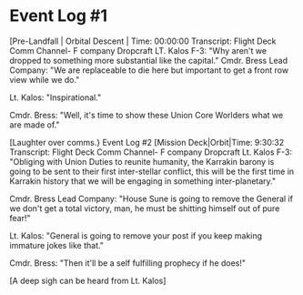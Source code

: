 # Event Log #1
[Pre-Landfall | Orbital Descent | Time: 00:00:00
Transcript: Flight Deck Comm Channel- F company Dropcraft
LT. Kalos F-3:
"Why aren't we dropped to something more substantial like the capital."
Cmdr. Bress Lead Company:
"We are replaceable to die here but important to get a front row view while we do."

Lt. Kalos:
"Inspirational."

Cmdr. Bress:
"Well, it's time to show these Union Core Worlders what we are made of."

[Laughter over comms.}
Event Log #2 
[Mission Deck|Orbit|Time: 9:30:32
Transcript: Flight Deck Comm Channel- F company Dropcraft
Lt. Kalos F-3:
"Obliging with Union Duties to reunite humanity, the Karrakin barony is going to be sent to their first inter-stellar conflict, this will be the first time in Karrakin history that we will be engaging in something inter-planetary."

Cmdr. Bress Lead Company:
"House Sune is going to remove the General if we don't get a total victory, man, he must be shitting himself out of pure fear!"

Lt. Kalos:
"General is going to remove your post if you keep making immature jokes like that."

Cmdr. Bress:
"Then it'll be a self fulfilling prophecy if he does!"

[A deep sigh can be heard from Lt. Kalos]

